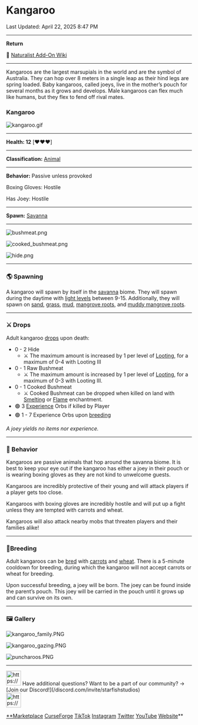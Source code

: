 # Kangaroo

Last Updated: April 22, 2025 8:47 PM

---

**Return**

🐻 [Naturalist Add-On Wiki](/www.notion.so/1a7a9a61c3f1800c8e32e893d6e7f430?pvs=21)

---

Kangaroos are the largest marsupials in the world and are the symbol of Australia. They can hop over 8 meters in a single leap as their hind legs are spring loaded. Baby kangaroos, called joeys, live in the mother’s pouch for several months as it grows and develops. Male kangaroos can flex much like humans, but they flex to fend off rival mates.

<aside>

### **Kangaroo**

![kangaroo.gif](kangaroo.gif)

---

**Health: 12** [♥️♥️♥️]

---

**Classification:** [Animal](/minecraft.fandom.com/wiki/Animal)

---

**Behavior:** Passive unless provoked

Boxing Gloves: Hostile

Has Joey: Hostile

---

**Spawn:** [Savanna](/minecraft.wiki/w/Savanna)

---

![bushmeat.png](bushmeat.png)

![cooked_bushmeat.png](cooked_bushmeat.png)

![hide.png](hide.png)

</aside>

---

### 🌎 Spawning

A kangaroo will spawn by itself in the [savanna](/minecraft.wiki/w/Savanna) biome. They will spawn during the daytime with [light levels](/minecraft.fandom.com/wiki/Light) between 9-15. Additionally, they will spawn on [sand](/minecraft.wiki/w/Sand), [grass](/minecraft.fandom.com/wiki/Grass_Block), [mud](/minecraft.fandom.com/wiki/Mud), [mangrove roots](/minecraft.fandom.com/wiki/Mangrove_Roots), and [muddy mangrove roots](/minecraft.fandom.com/wiki/Muddy_Mangrove_Roots). 

---

### ⚔️ Drops

Adult kangaroo [drops](/minecraft.fandom.com/wiki/Drops) upon death:

- 0 - 2 Hide
    - ⚔️ The maximum amount is increased by 1 per level of [Looting](/minecraft.fandom.com/wiki/Looting), for a maximum of 0-4 with Looting III
- 0 - 1 Raw Bushmeat
    - ⚔️ The maximum amount is increased by 1 per level of [Looting](/minecraft.fandom.com/wiki/Looting), for a maximum of 0-3 with Looting III.
- 0 - 1 Cooked Bushmeat
    - ⚔️ Cooked Bushmeat can be dropped when killed on land with [Smelting](/minecraft.fandom.com/wiki/Fire_Aspect) or [Flame](/minecraft.fandom.com/wiki/Flame) enchantment.
- 🟢 3 [Experience](/minecraft.fandom.com/wiki/Experience) Orbs if killed by Player
- 🟢 1 - 7 Experience Orbs upon [breeding](/minecraft.fandom.com/wiki/Breeding)

*A joey yields no items nor experience.*

---

### 🧠 Behavior

Kangaroos are passive animals that hop around the savanna biome. It is best to keep your eye out if the kangaroo has either a joey in their pouch or is wearing boxing gloves as they are not kind to unwelcome guests. 

Kangaroos are incredibly protective of their young and will attack players if a player gets too close.

Kangaroos with boxing gloves are incredibly hostile and will put up a fight unless they are tempted with carrots and wheat.

Kangaroos will also attack nearby mobs that threaten players and their families alike!

---

### 🥚Breeding

Adult kangaroos can be [bred](/minecraft.fandom.com/wiki/Breeding) with [carrots](/minecraft.wiki/w/Carrot) and [wheat](/minecraft.wiki/w/Wheat). There is a 5-minute cooldown for breeding, during which the kangaroo will not accept carrots or wheat for breeding. 

Upon successful breeding, a joey will be born. The joey can be found inside the parent’s pouch. This joey will be carried in the pouch until it grows up and can survive on its own.

---

### 🖼️ Gallery

![kangaroo_family.PNG](kangaroo_family.png)

![kangaroo_gazing.PNG](kangaroo_gazing.png)

![puncharoos.PNG](puncharoos.png)

---

<aside>
<img src="https://www.notion.so/icons/headset_red.svg" alt="https://www.notion.so/icons/headset_red.svg" width="40px" /> Have additional questions? Want to be a part of our community? → [Join our Discord!](/discord.com/invite/starfishstudios)

</aside>

<aside>
<img src="https://www.notion.so/icons/star_red.svg" alt="https://www.notion.so/icons/star_red.svg" width="40px" />

[**Marketplace](/www.minecraft.net/en-us/marketplace/creator?name=Starfish%20Studios)      [CurseForge](/www.curseforge.com/members/starfish_studios/projects)      [TikTok](/www.tiktok.com/@starfishstudios)      [Instagram](/www.instagram.com/starfishstudiosinc/)      [Twitter](/twitter.com/starfishstudios)      [YouTube](/www.youtube.com/@starfishstudios)      [Website](/starfish-studios.com/)**

</aside>
